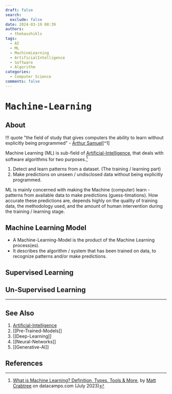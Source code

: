 ```yaml
---
draft: false
search:
  exclude: false
date: 2024-03-19 08:39
authors:
  - thekaushikls
tags:
  - AI
  - ML
  - MachineLearning
  - ArtificialIntelligence
  - Software
  - Algorithm
categories:
  - Computer Science
comments: false
---
```

<!-- more -->
# <kbd> Machine-Learning </kbd>
## About
!!! quote 
	"the field of study that gives computers the ability to learn without explicitly being programmed" - [Arthur Samuel](https://en.wikipedia.org/wiki/Arthur_Samuel_(computer_scientist))[^1]

Machine Learning (ML) is sub-field of [Artificial-Intelligence](Projects/Artificial-Intelligence.md), that deals with software algorithms for two purposes.[^2]
1. Detect and learn patterns from a dataset. (The training  / learning part)
2. Make predictions on unseen / undisclosed data without being explicitly programmed.

ML is mainly concerned with making the Machine (computer) learn - patterns from available data to make predictions (guess-timations). How accurate these predictions are, depends highly on the quality of training data, the methodology used, and the amount of human intervention during the training / learning stage.

## Machine Learning Model
* A Machine-Learning-Model is the product of the Machine Learning process(es).
* It describes the algorithm / system that has been trained on data, to recognize patterns and/or make predictions.

## Supervised Learning

## Un-Supervised Learning

---
## See Also
1. [Artificial-Intelligence](Projects/Artificial-Intelligence.md)
2. [[Pre-Trained-Models]]
3. [[Deep-Learning]]
4. [[Neural-Networks]]
5. [[Generative-AI]]

## References
[^1]: [Machine learning, explained](https://mitsloan.mit.edu/ideas-made-to-matter/machine-learning-explained), by [Sara Brown](https://mitsloan.mit.edu/ideas-made-to-matter/sara-brown) on mitsloan.mit.edu (21 April 2021)
[^2]: [What is Machine Learning? Definition, Types, Tools & More](https://www.datacamp.com/blog/what-is-machine-learning), by [Matt Crabtree](https://www.datacamp.com/portfolio/mattcrabtree) on datacampo.com (July 2023)
